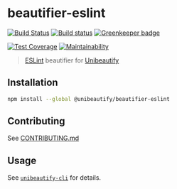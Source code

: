 # beautifier-eslint

[![Build Status](https://travis-ci.com/Unibeautify/beautifier-eslint.svg?branch=master)](https://travis-ci.com/Unibeautify/beautifier-eslint) [![Build status](https://ci.appveyor.com/api/projects/status/h8a883ikpb47kd62/branch/master?svg=true)](https://ci.appveyor.com/project/Glavin001/beautifier-eslint/branch/master) [![Greenkeeper badge](https://badges.greenkeeper.io/Unibeautify/beautifier-eslint.svg)](https://greenkeeper.io/)

[![Test Coverage](https://api.codeclimate.com/v1/badges/51deb963f07555dd7b42/test_coverage)](https://codeclimate.com/github/Unibeautify/beautifier-eslint/test_coverage) [![Maintainability](https://api.codeclimate.com/v1/badges/51deb963f07555dd7b42/maintainability)](https://codeclimate.com/github/Unibeautify/beautifier-eslint/maintainability)

> [ESLint](https://eslint.org) beautifier for [Unibeautify](https://github.com/Unibeautify)

## Installation

```bash
npm install --global @unibeautify/beautifier-eslint
```

## Contributing

See [CONTRIBUTING.md](CONTRIBUTING.md)

## Usage

See [`unibeautify-cli`](https://github.com/Unibeautify/unibeautify-cli) for details.
